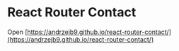 # React Router Contact

Open [https://andrzejb9.github.io/react-router-contact/](https://andrzejb9.github.io/react-router-contact/)
